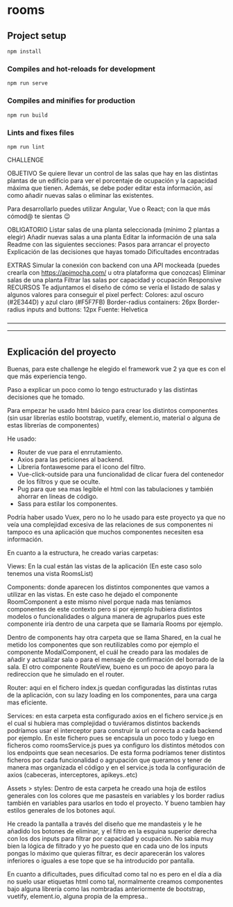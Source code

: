 # rooms

## Project setup
```
npm install
```

### Compiles and hot-reloads for development
```
npm run serve
```

### Compiles and minifies for production
```
npm run build
```

### Lints and fixes files
```
npm run lint
```
CHALLENGE

OBJETIVO
Se quiere llevar un control de las salas que hay en las distintas plantas de un edificio para ver el porcentaje de ocupación y la capacidad máxima que tienen. Además, se debe poder editar esta información, así como añadir nuevas salas o eliminar las existentes.

Para desarrollarlo puedes utilizar Angular, Vue o React; con la que más cómod@ te sientas 😉

OBLIGATORIO
Listar salas de una planta seleccionada (mínimo 2 plantas a elegir)
Añadir nuevas salas a una planta
Editar la información de una sala
Readme con las siguientes secciones:
Pasos para arrancar el proyecto
Explicación de las decisiones que hayas tomado
Dificultades encontradas
 
EXTRAS
Simular la conexión con backend con una API mockeada (puedes crearla con https://apimocha.com/ u otra plataforma que conozcas)
Eliminar salas de una planta
Filtrar las salas por capacidad y ocupación
Responsive
RECURSOS
Te adjuntamos el diseño de cómo se vería el listado de salas y algunos valores para conseguir el pixel perfect:
Colores: azul oscuro (#2E344D) y azul claro (#F5F7FB)
Border-radius containers: 26px
Border-radius inputs and buttons: 12px
Fuente: Helvetica

————————————————————————————————————————————————————————————————————————
<h2>Explicación del proyecto</h2>

Buenas, para este challenge he elegido el framework vue 2 ya que es con el que más experiencia tengo.

Paso a explicar un poco como lo tengo estructurado y las distintas decisiones que he tomado.

Para empezar he usado html básico para crear los distintos componentes (sin usar librerías estilo bootstrap, vuetify, element.io, material o alguna de estas librerías de componentes)

He usado:
<ul>
  <li>Router de vue para el enrrutamiento.</li>
<li>Axios para las peticiones al backend.</li>
<li>Libreria fontawesome para el icono del filtro.</li>
<li>Vue-click-outside para una funcionalidad de clicar fuera del contenedor de los filtros y que se oculte.</li>
<li>Pug para que sea mas legible el html con las tabulaciones y también ahorrar en lineas de código.</li>
<li>Sass para estilar los componentes.</li>
 </ul>

Podría haber usado Vuex, pero no lo he usado para este proyecto ya que no veía una complejidad excesiva de las relaciones de sus componentes ni tampoco es una aplicación que muchos componentes necesiten esa información.

En cuanto a la estructura, he creado varias carpetas:

<p>Views: En la cual están las vistas de la aplicación (En este caso solo tenemos una vista RoomsList)</p>
<p>Components: donde aparecen los distintos componentes que vamos a utilizar en las vistas.
En este caso he dejado el componente RoomComponent a este mismo nivel porque nada mas teníamos componentes de este contexto pero si por ejemplo hubiera distintos modelos o funcionalidades o alguna manera de agruparlos pues este componente iría dentro de una carpeta que se llamaría Rooms por ejemplo.

Dentro de components hay otra carpeta que se llama Shared, en la cual he metido los componentes que son reutilizables como por ejemplo el componente ModalComponent, el cuál he creado para las modales de añadir y actualizar sala o para el mensaje de confirmación del borrado de la sala.
El otro componente RouteView, bueno es un poco de apoyo para la redireccion que he simulado en el router.</p>

<p>Router: aqui en el fichero índex.js quedan configuradas las distintas rutas de la aplicación, con su lazy loading en los componentes, para una carga mas eficiente.</p>

<p>Services: en esta carpeta esta configurado axios en el fichero service.js en el cual si hubiera mas complejidad o tuviéramos distintos backends podríamos usar el interceptor para construir la url correcta a cada backend por ejemplo. En este fichero pues se encapsula un poco todo y luego en ficheros como roomsService.js pues ya configuro los distintos métodos con los endpoints que sean necesarios.
De esta forma podríamos tener distintos ficheros por cada funcionalidad o agrupación que queramos y tener de manera mas organizada el código y en el service.js toda la configuración de axios (cabeceras, interceptores, apikeys..etc)</p>

<p>Assets > styles: Dentro de esta carpeta he creado una hoja de estilos generales con los colores que me pasasteis en variables y los border radius también en variables para usarlos en todo el proyecto.
Y bueno tambien hay estilos generales de los botones aquí.</p>


He creado la pantalla a través del diseño que me mandasteis y le he añadido los botones de eliminar, y el filtro en la esquina superior derecha con los dos inputs para filtrar por capacidad y ocupación. No sabia muy bien la lógica de filtrado y yo he puesto que en cada uno de los inputs pongas lo máximo que quieras filtrar, es decir aparecerán los valores inferiores o iguales a ese tope que se ha introducido por pantalla.

En cuanto a dificultades, pues dificultad como tal no es pero en el día a día no suelo usar etiquetas html como tal, normalmente creamos componentes bajo alguna librería como las nombradas anteriormente de bootstrap, vuetify, element.io, alguna propia de la empresa.. 

